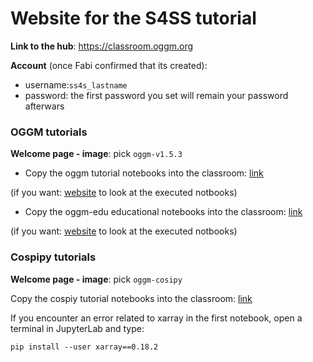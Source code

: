 # Website for the S4SS tutorial

**Link to the hub**: https://classroom.oggm.org 

**Account** (once Fabi confirmed that its created): 
- username:`ss4s_lastname`
- password: the first password you set will remain your password afterwars

### OGGM tutorials


**Welcome page - image**: pick ``oggm-v1.5.3``

- Copy the oggm tutorial notebooks into the classroom: [link](https://classroom.oggm.org/hub/user-redirect/git-pull?repo=https://github.com/OGGM/tutorials&urlpath=lab/tree/tutorials/./notebooks/welcome.ipynb&branch=stable) 

(if you want: [website](https://oggm.org/tutorials) to look at the executed notbooks)

- Copy the oggm-edu educational notebooks into the classroom: [link](https://classroom.oggm.org/hub/user-redirect/git-pull?repo=https://github.com/OGGM/oggm-edu-notebooks&urlpath=lab/tree/oggm-edu-notebooks/./welcome.ipynb&branch=master) 

(if you want: [website](https://oggm.org/oggm-edu-notebooks) to look at the executed notbooks)

### Cospipy tutorials


**Welcome page - image**: pick ``oggm-cosipy``

Copy the cospiy tutorial notebooks into the classroom: [link](https://classroom.oggm.org/hub/user-redirect/git-pull?repo=https%3A%2F%2Fgithub.com%2FHolmgren825%2Fcosipy&urlpath=lab%2Ftree%2Fcosipy%2Fnotebooks%2Fwelcome.ipynb&branch=edu_revamp)

If you encounter an error related to xarray in the first notebook, open a terminal in JupyterLab and type:

```
pip install --user xarray==0.18.2
```

